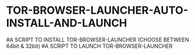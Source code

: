 # TOR-BROWSER-LAUNCHER-AUTO-INSTALL-AND-LAUNCH
#A SCRIPT TO INSTALL TOR-BROWSER-LAUNCHER (CHOOSE BETWEEN 64bit & 32bit) 
#A SCRIPT TO LAUNCH TOR-BROWSER-LAUNCHER
